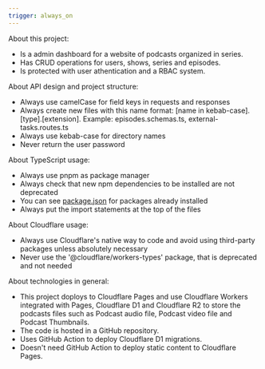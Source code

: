```yaml
---
trigger: always_on
---
```


About this project:

- Is a admin dashboard for a website of podcasts organized in series.
- Has CRUD operations for users, shows, series and episodes.
- Is protected with user athentication and a RBAC system.

About API design and project structure:
- Always use camelCase for field keys in requests and responses
- Always create new files with this name format: [name in kebab-case].[type].[extension]. Example: episodes.schemas.ts, external-tasks.routes.ts
- Always use kebab-case for directory names
- Never return the user password

About TypeScript usage:

- Always use pnpm as package manager
- Always check that new npm dependencies to be installed are not deprecated
- You can see [package.json](mdc:package.json) for packages already installed
- Always put the import statements at the top of the files

About Cloudflare usage:

- Always use Cloudflare's native way to code and avoid using third-party packages unless absolutely necessary
- Never use the '@cloudflare/workers-types' package, that is deprecated and not needed

About technologies in general:

- This project doploys to Cloudflare Pages and use Cloudflare Workers integrated with Pages, Cloudflare D1 and Cloudflare R2 to store the podcasts files such as Podcast audio file, Podcast video file and Podcast Thumbnails.
- The code is hosted in a GitHub repository.
- Uses GitHub Action to deploy Cloudflare D1 migrations.
- Doesn't need GitHub Action to deploy static content to Cloudflare Pages.